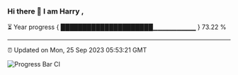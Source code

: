 ### Hi there 👋 I am Harry , 

⏳ Year progress { █████████████████████▁▁▁▁▁▁▁▁▁ } 73.22 %

---

⏰ Updated on Mon, 25 Sep 2023 05:53:21 GMT

![Progress Bar CI](https://github.com/duykhang68/duykhang68/workflows/Progress%20Bar%20CI/badge.svg)
